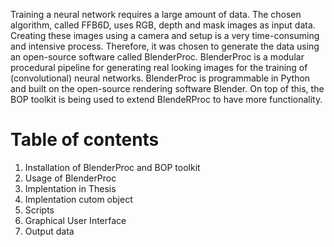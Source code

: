 Training a neural network requires a large amount of data. The chosen algorithm, called FFB6D, uses RGB, depth and mask images as input data. Creating these images using a camera and setup is a very time-consuming and intensive process. Therefore, it was chosen to generate the data using an open-source software called BlenderProc. BlenderProc is a modular procedural pipeline for generating real looking images for the training of (convolutional) neural networks. BlenderProc is programmable in Python and built on the open-source rendering software Blender. On top of this, the BOP toolkit is being used to extend BlendeRProc to have more functionality. 

# Table of contents 
1. Installation of BlenderProc and BOP toolkit 
2. Usage of BlenderProc
3. Implentation in Thesis 
  1. Implentation cutom object
  2. Scripts 
  3. Graphical User Interface
  4. Output data
